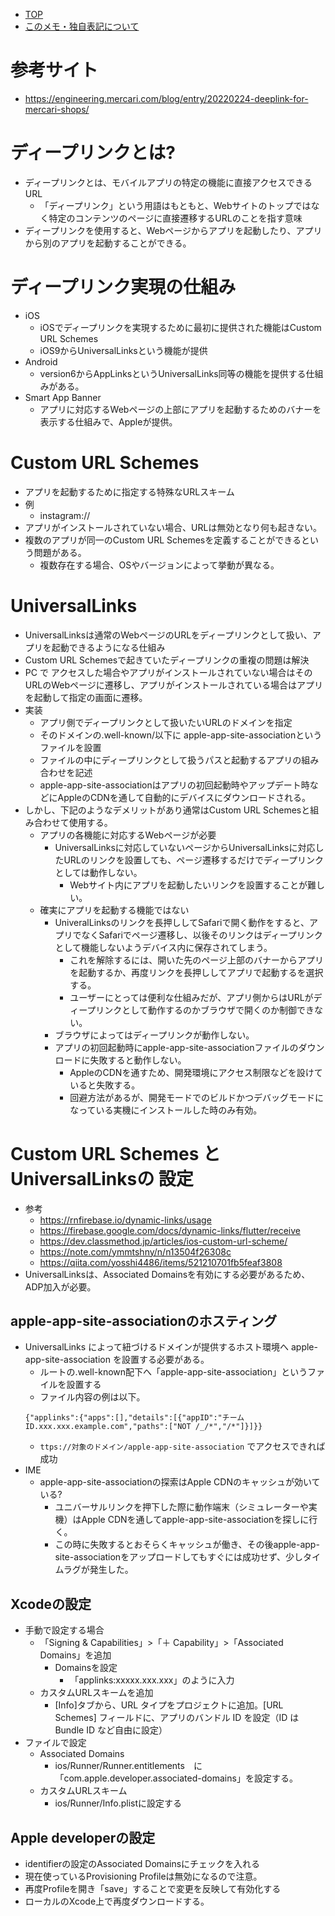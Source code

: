 - [TOP](./README.md)
- [このメモ・独自表記について](../README.md)



# 参考サイト
* https://engineering.mercari.com/blog/entry/20220224-deeplink-for-mercari-shops/

# ディープリンクとは?
* ディープリンクとは、モバイルアプリの特定の機能に直接アクセスできるURL
    * 「ディープリンク」という用語はもともと、Webサイトのトップではなく特定のコンテンツのページに直接遷移するURLのことを指す意味
* ディープリンクを使用すると、Webページからアプリを起動したり、アプリから別のアプリを起動することができる。

# ディープリンク実現の仕組み
* iOS
    * iOSでディープリンクを実現するために最初に提供された機能はCustom URL Schemes
    * iOS9からUniversalLinksという機能が提供
* Android
    * version6からAppLinksというUniversalLinks同等の機能を提供する仕組みがある。
* Smart App Banner
    * アプリに対応するWebページの上部にアプリを起動するためのバナーを表示する仕組みで、Appleが提供。

# Custom URL Schemes
* アプリを起動するために指定する特殊なURLスキーム
* 例
    * instagram://
* アプリがインストールされていない場合、URLは無効となり何も起きない。
* 複数のアプリが同一のCustom URL Schemesを定義することができるという問題がある。
    * 複数存在する場合、OSやバージョンによって挙動が異なる。

# UniversalLinks
* UniversalLinksは通常のWebページのURLをディープリンクとして扱い、アプリを起動できるようになる仕組み
* Custom URL Schemesで起きていたディープリンクの重複の問題は解決
* PC で アクセスした場合やアプリがインストールされていない場合はそのURLのWebページに遷移し、アプリがインストールされている場合はアプリを起動して指定の画面に遷移。
* 実装
    * アプリ側でディープリンクとして扱いたいURLのドメインを指定
    * そのドメインの.well-known/以下に apple-app-site-associationというファイルを設置
    * ファイルの中にディープリンクとして扱うパスと起動するアプリの組み合わせを記述
    * apple-app-site-associationはアプリの初回起動時やアップデート時などにAppleのCDNを通して自動的にデバイスにダウンロードされる。
* しかし、下記のようなデメリットがあり通常はCustom URL Schemesと組み合わせて使用する。
    * アプリの各機能に対応するWebページが必要
        * UniversalLinksに対応していないページからUniversalLinksに対応したURLのリンクを設置しても、ページ遷移するだけでディープリンクとしては動作しない。
            * Webサイト内にアプリを起動したいリンクを設置することが難しい。
    * 確実にアプリを起動する機能ではない
        * UniveralLinksのリンクを長押ししてSafariで開く動作をすると、アプリでなくSafariでページ遷移し、以後そのリンクはディープリンクとして機能しないようデバイス内に保存されてしまう。
            * これを解除するには、開いた先のページ上部のバナーからアプリを起動するか、再度リンクを長押ししてアプリで起動するを選択する。
            * ユーザーにとっては便利な仕組みだが、アプリ側からはURLがディープリンクとして動作するのかブラウザで開くのか制御できない。
        * ブラウザによってはディープリンクが動作しない。
        * アプリの初回起動時にapple-app-site-associationファイルのダウンロードに失敗すると動作しない。
            * AppleのCDNを通すため、開発環境にアクセス制限などを設けていると失敗する。
            * 回避方法があるが、開発モードでのビルドかつデバッグモードになっている実機にインストールした時のみ有効。




# Custom URL Schemes と UniversalLinksの 設定
* 参考
    * https://rnfirebase.io/dynamic-links/usage
    * https://firebase.google.com/docs/dynamic-links/flutter/receive
    * https://dev.classmethod.jp/articles/ios-custom-url-scheme/
    * https://note.com/ymmtshny/n/n13504f26308c
    * https://qiita.com/yosshi4486/items/521210701fb5feaf3808
* UniversalLinksは、Associated Domainsを有効にする必要があるため、ADP加入が必要。
## apple-app-site-associationのホスティング
* UniversalLinks によって紐づけるドメインが提供するホスト環境へ apple-app-site-association を設置する必要がある。
    * ルートの.well-known配下へ「apple-app-site-association」というファイルを設置する
    * ファイル内容の例は以下。
    ```
    {"applinks":{"apps":[],"details":[{"appID":"チームID.xxx.xxx.example.com","paths":["NOT /_/*","/*"]}]}}
    ```
    * `ttps://対象のドメイン/apple-app-site-association` でアクセスできれば成功
* IME
    * apple-app-site-associationの探索はApple CDNのキャッシュが効いている?
        * ユニバーサルリンクを押下した際に動作端末（シミュレーターや実機）はApple CDNを通してapple-app-site-associationを探しに行く。
        * この時に失敗するとおそらくキャッシュが働き、その後apple-app-site-associationをアップロードしてもすぐには成功せず、少しタイムラグが発生した。
## Xcodeの設定
* 手動で設定する場合
    * 「Signing & Capabilities」>「＋ Capability」>「Associated Domains」を追加
        * Domainsを設定
            * 「applinks:xxxxx.xxx.xxx」のように入力
    * カスタムURLスキームを追加
        * [Info]タブから、URL タイプをプロジェクトに追加。[URL Schemes] フィールドに、アプリのバンドル ID を設定（ID は Bundle ID など自由に設定）
* ファイルで設定
    * Associated Domains
        * ios/Runner/Runner.entitlements　に「com.apple.developer.associated-domains」を設定する。
    * カスタムURLスキーム
        * ios/Runner/Info.plistに設定する
## Apple developerの設定
* identifierの設定のAssociated Domainsにチェックを入れる
* 現在使っているProvisioning Profileは無効になるので注意。
* 再度Profileを開き「save」することで変更を反映して有効化する
* ローカルのXcode上で再度ダウンロードする。
